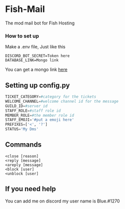 # Fish-Mail
The mod mail bot for Fish Hosting

### How to set up
Make a .env file, Just like this

```
DISCORD_BOT_SECRET=Token here
DATABASE_LINK=Mongo link
```

You can get a mongo link [here](https://www.mongodb.com/)

## Setting up config.py
```py
TICKET_CATEGORY=#category for the tickets
WELCOME_CHANNEL=#welcome channel id for the message 
GUILD_ID=#server id
STAFF_ROLE=#staff role id
MEMBER_ROLE=#the member role id
STAFF_EMOJI='#put a emoji here'
PREFIXES=['<', '?']
STATUS='My Dms'
```

## Commands
```
<close [reason]
<reply [message]
<areply [message]
<block [user]
<unblock [user]
```
## If you need help
You can add me on discord my user name is Blue.#1270
